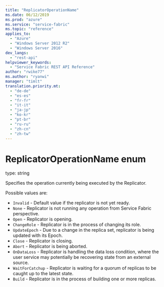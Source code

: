 ```yaml
---
title: "ReplicatorOperationName"
ms.date: 06/12/2019
ms.prod: "azure"
ms.service: "service-fabric"
ms.topic: "reference"
applies_to: 
  - "Azure"
  - "Windows Server 2012 R2"
  - "Windows Server 2016"
dev_langs: 
  - "rest-api"
helpviewer_keywords: 
  - "Service Fabric REST API Reference"
author: "rwike77"
ms.author: "ryanwi"
manager: "timlt"
translation.priority.mt: 
  - "de-de"
  - "es-es"
  - "fr-fr"
  - "it-it"
  - "ja-jp"
  - "ko-kr"
  - "pt-br"
  - "ru-ru"
  - "zh-cn"
  - "zh-tw"
---
```

# ReplicatorOperationName enum

type: string

Specifies the operation currently being executed by the Replicator.

Possible values are: 

  - `Invalid` - Default value if the replicator is not yet ready.
  - `None` - Replicator is not running any operation from Service Fabric perspective.
  - `Open` - Replicator is opening.
  - `ChangeRole` - Replicator is in the process of changing its role.
  - `UpdateEpoch` - Due to a change in the replica set, replicator is being updated with its Epoch.
  - `Close` - Replicator is closing.
  - `Abort` - Replicator is being aborted.
  - `OnDataLoss` - Replicator is handling the data loss condition, where the user service may potentially be recovering state from an external source.
  - `WaitForCatchup` - Replicator is waiting for a quorum of replicas to be caught up to the latest state.
  - `Build` - Replicator is in the process of building one or more replicas.

